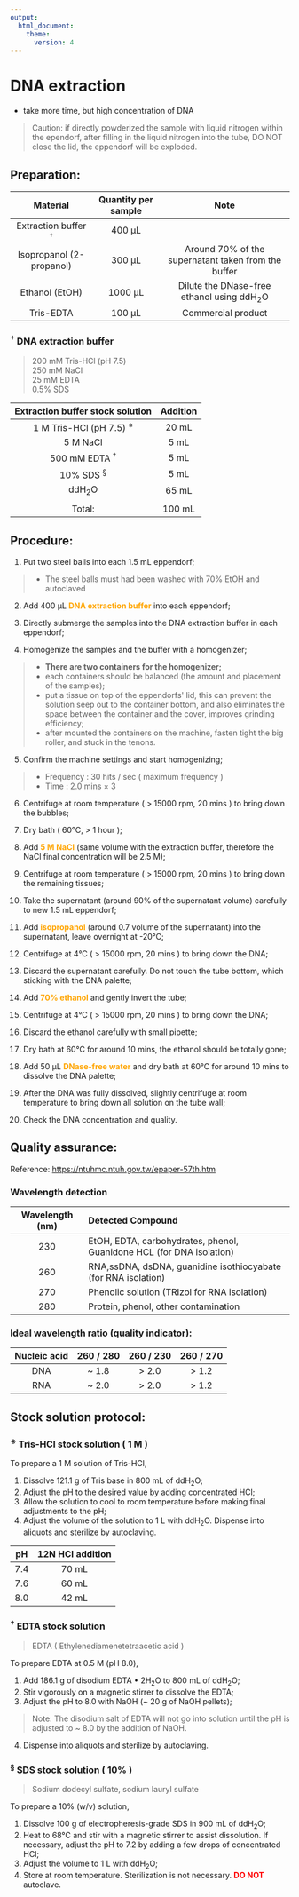 ```yaml
---
output:
  html_document:
    theme: 
      version: 4
---
```


# DNA extraction
- take more time, but high concentration of DNA

> Caution: if directly powderized the sample with liquid nitrogen within the ependorf, 
after filling in the liquid nitrogen into the tube, 
DO NOT close the lid, the eppendorf will be exploded.

## Preparation:
| Material                              | Quantity per sample | Note                                                |
| :---:                                 | :---:               | :---:                                               |
| Extraction buffer <sup>&dagger;</sup> | 400 &micro;L        |                                                     |
| Isopropanol (2-propanol)              | 300 &micro;L        | Around 70% of the supernatant taken from the buffer |
| Ethanol (EtOH)                        | 1000 &micro;L       | Dilute the DNase-free ethanol using ddH<sub>2</sub>O         |
| Tris-EDTA                             | 100 &micro;L        | Commercial product                                  |


### <sup>&dagger;</sup> DNA extraction buffer
> 200 mM Tris-HCl (pH 7.5)  
> 250 mM NaCl  
> 25 mM EDTA  
> 0.5% SDS  

| Extraction buffer stock solution            | Addition |
| :---:                                       | :---:    |
| 1 M Tris-HCl (pH 7.5) <sup>&#8251;</sup>    | 20 mL    |
| 5 M NaCl                                    | 5 mL     |
| 500 mM EDTA <sup>&dagger;</sup>             | 5 mL     |
| 10% SDS <sup>&sect;</sup>                   | 5 mL     |
| ddH<sub>2</sub>O                            | 65 mL    |
|||
| Total:                                      | 100 mL   |


## Procedure:
1. Put two steel balls into each 1.5 mL eppendorf;

> - The steel balls must had been washed with 70% EtOH and autoclaved

2. Add 400 &micro;L <b style='color:orange'>DNA extraction buffer</b> into each eppendorf;

3. Directly submerge the samples into the DNA extraction buffer in each eppendorf;

4. Homogenize the samples and the buffer with a homogenizer;

> - <b>There are two containers for the homogenizer;</b>
> - each containers should be balanced (the amount and placement of the samples);
> - put a tissue on top of the eppendorfs' lid, this can prevent the solution seep out to the container bottom, and also eliminates the space between the container and the cover, improves grinding efficiency; 
> - after mounted the containers on the machine, fasten tight the big roller, and stuck in the tenons.

5. Confirm the machine settings and start homogenizing;

> - Frequency : 30 hits / sec ( maximum frequency )
> - Time : 2.0 mins &times; 3

6. Centrifuge at room temperature ( > 15000 rpm, 20 mins ) to bring down the bubbles;

7. Dry bath ( 60&deg;C, > 1 hour );

8. Add <b style='color:orange'>5 M NaCl</b> (same volume with the extraction buffer, therefore the NaCl final concentration will be 2.5 M);

9. Centrifuge at room temperature ( > 15000 rpm, 20 mins ) to bring down the remaining tissues; 

10. Take the supernatant (around 90% of the supernatant volume) carefully to new 1.5 mL eppendorf;

11. Add <b style='color:orange'>isopropanol</b> (around 0.7 volume of the supernatant) into the supernatant, leave overnight at -20&deg;C;

12. Centrifuge at 4&deg;C ( > 15000 rpm, 20 mins ) to bring down the DNA;

13. Discard the supernatant carefully. Do not touch the tube bottom, which sticking with the DNA palette;

14. Add <b style='color:orange'>70% ethanol</b> and gently invert the tube;

15. Centrifuge at 4&deg;C ( > 15000 rpm, 20 mins ) to bring down the DNA;

16. Discard the ethanol carefully with small pipette;

17. Dry bath at 60&deg;C for around 10 mins, the ethanol should be totally gone;

18. Add 50 &micro;L <b style='color:orange'>DNase-free water</b> and dry bath at 60&deg;C for around 10 mins to dissolve the DNA palette;

19. After the DNA was fully dissolved, slightly centrifuge at room temperature to bring down all solution on the tube wall;

20. Check the DNA concentration and quality.


## Quality assurance:
Reference: https://ntuhmc.ntuh.gov.tw/epaper-57th.htm

### Wavelength detection
| Wavelength (nm) | Detected Compound |
| :---: | :--- |
| 230 | EtOH, EDTA, carbohydrates, phenol, Guanidone HCL (for DNA isolation) |
| 260 | RNA,ssDNA, dsDNA, guanidine isothiocyabate (for RNA isolation) |
| 270 | Phenolic solution (TRIzol for RNA isolation) |
| 280 | Protein, phenol, other contamination |

### Ideal wavelength ratio (quality indicator):
| Nucleic acid | 260 / 280 | 260 / 230 | 260 / 270 |
| :---:        | :---:     | :---:     | :---:     |
| DNA          | ~ 1.8     | > 2.0     | > 1.2     |
| RNA          | ~ 2.0     | > 2.0     | > 1.2     |


## Stock solution protocol:

### <sup>&#8251;</sup> Tris-HCl stock solution ( 1 M )

To prepare a 1 M solution of Tris-HCl,

1. Dissolve 121.1 g of Tris base in 800 mL of ddH<sub>2</sub>O;
2. Adjust the pH to the desired value by adding concentrated HCl;
3. Allow the solution to cool to room temperature before making final adjustments to the pH;
4. Adjust the volume of the solution to 1 L with ddH<sub>2</sub>O. Dispense into aliquots and sterilize by autoclaving.

| pH    | 12N HCl addition |
| :---: | :---:            |
| 7.4   | 70 mL            |
| 7.6   | 60 mL            |
| 8.0   | 42 mL            |

### <sup>&dagger;</sup> EDTA stock solution 

> EDTA ( Ethylenediamenetetraacetic acid )

To prepare EDTA at 0.5 M (pH 8.0), 

1. Add 186.1 g of disodium EDTA &bullet; 2H<sub>2</sub>O to 800 mL of ddH<sub>2</sub>O;
2. Stir vigorously on a magnetic stirrer to dissolve the EDTA;
3. Adjust the pH to 8.0 with NaOH (~ 20 g of NaOH pellets);

> Note: The disodium salt of EDTA will not go into solution until the pH is adjusted to ~ 8.0 by the addition of NaOH.

4. Dispense into aliquots and sterilize by autoclaving.

### <sup>&sect;</sup> SDS stock solution ( 10% )

> Sodium dodecyl sulfate, sodium lauryl sulfate

To prepare a 10% (w/v) solution,

1. Dissolve 100 g of electropheresis-grade SDS in 900 mL of ddH<sub>2</sub>O;
2. Heat to 68&deg;C and stir with a magnetic stirrer to assist dissolution.
If necessary, adjust the pH to 7.2 by adding a few drops of concentrated HCl;
3. Adjust the volume to 1 L with ddH<sub>2</sub>O;
4. Store at room temperature. Sterilization is not necessary. 
<b style='color:red'>DO NOT</b> autoclave.

